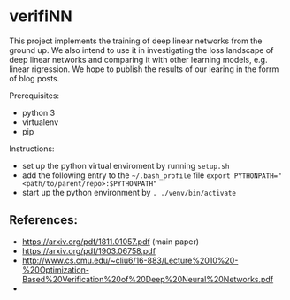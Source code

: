# verifiNN

This project implements the training of deep linear networks from the ground up. We also intend to use it in investigating the loss landscape of deep linear networks and comparing it with other learning models, e.g. linear rigression. We hope to publish the results of our learing in the forrm of blog posts.

Prerequisites:
- python 3
- virtualenv
- pip

Instructions:
- set up the python virtual enviroment by running `setup.sh`
- add the following entry to the `~/.bash_profile` file ```export PYTHONPATH="<path/to/parent/repo>:$PYTHONPATH"```
- start up the python environment by ```. ./venv/bin/activate```

## References:
- https://arxiv.org/pdf/1811.01057.pdf (main paper)
- https://arxiv.org/pdf/1903.06758.pdf
- http://www.cs.cmu.edu/~cliu6/16-883/Lecture%2010%20-%20Optimization-Based%20Verification%20of%20Deep%20Neural%20Networks.pdf
- 
